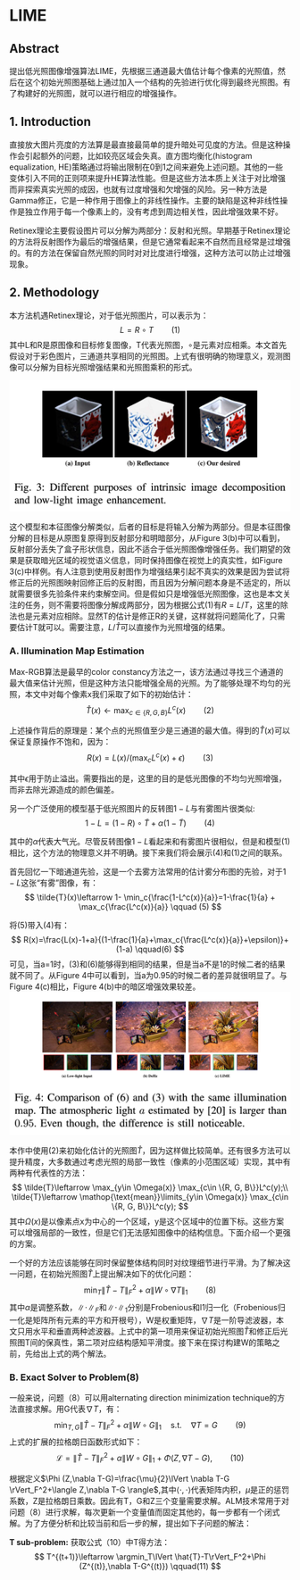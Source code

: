 # LIME

## Abstract
提出低光照图像增强算法LIME，先根据三通道最大值估计每个像素的光照值，然后在这个初始光照图基础上通过加入一个结构的先验进行优化得到最终光照图。有了构建好的光照图，就可以进行相应的增强操作。

## 1. Introduction
直接放大图片亮度的方法算是最直接最简单的提升暗处可见度的方法。但是这种操作会引起额外的问题，比如较亮区域会失真。直方图均衡化(histogram equalization, HE)策略通过将输出限制在0到1之间来避免上述问题。其他的一些变体引入不同的正则项来提升HE算法性能。但是这些方法本质上关注于对比增强而非探索真实光照的成因，也就有过度增强和欠增强的风险。另一种方法是Gamma修正，它是一种作用于图像上的非线性操作。主要的缺陷是这种非线性操作是独立作用于每一个像素上的，没有考虑到周边相关性，因此增强效果不好。

Retinex理论主要假设图片可以分解为两部分：反射和光照。早期基于Retinex理论的方法将反射图作为最后的增强结果，但是它通常看起来不自然而且经常是过增强的。有的方法在保留自然光照的同时对对比度进行增强，这种方法可以防止过增强现象。

## 2. Methodology
本方法机遇Retinex理论，对于低光照图片，可以表示为：
$$
L=R\circ T \qquad (1)
$$
其中L和R是原图像和目标修复图像，T代表光照图，$\circ$是元素对应相乘。本文首先假设对于彩色图片，三通道共享相同的光照图。上式有很明确的物理意义，观测图像可以分解为目标光照增强结果和光照图乘积的形式。

![Figure 3](3.png "Figure 3")

这个模型和本征图像分解类似，后者的目标是将输入分解为两部分。但是本征图像分解的目标是从原图复原得到反射部分和明暗部分，从Figure 3(b)中可以看到，反射部分丢失了盒子形状信息，因此不适合于低光照图像增强任务。我们期望的效果是获取暗光区域的视觉语义信息，同时保持图像在视觉上的真实性，如Figure 3(c)中样例。有人注意到使用反射图作为增强结果引起不真实的效果是因为尝试将修正后的光照图映射回修正后的反射图，而且因为分解问题本身是不适定的，所以就需要很多先验条件来约束解空间。但是假如只是增强低光照图像，这也是本文关注的任务，则不需要将图像分解成两部分，因为根据公式(1)有$R=L/T$，这里的除法也是元素对应相除。显然T的估计是修正R的关键，这样就将问题简化了，只需要估计T就可以。需要注意，$L/\hat{T}$可以直接作为光照增强的结果。

### A. Illumination Map Estimation
Max-RGB算法是最早的color constancy方法之一，该方法通过寻找三个通道的最大值来估计光照，但是这种方法只能增强全局的光照。为了能够处理不均匀的光照，本文中对每个像素x我们采取了如下的初始估计：
$$
\hat{T}(x) \leftarrow \max_{c\in \{R,G,B\}} L^c(x) \qquad (2)
$$

上述操作背后的原理是：某个点的光照值至少是三通道的最大值。得到的$\hat{T}(x)$可以保证复原操作不饱和，因为：
$$
R(x)=L(x)/(\max_c L^c(x)+\epsilon) \qquad(3)
$$

其中$\epsilon$用于防止溢出。需要指出的是，这里的目的是低光图像的不均匀光照增强，而非去除光源造成的颜色偏差。

另一个广泛使用的模型基于低光照图片的反转图$1-L$与有雾图片很类似:
$$
1-L=(1-R)\circ \tilde{T}+\alpha (1-\tilde{T}) \qquad(4)
$$

其中的$\alpha$代表大气光。尽管反转图像$1-L$看起来和有雾图片很相似，但是和模型(1)相比，这个方法的物理意义并不明确。接下来我们将会展示(4)和(1)之间的联系。

首先回忆一下暗通道先验，这是一个去雾方法常用的估计雾分布图的先验，对于$1-L$这张“有雾”图像，有：
$$
\tilde{T}(x)\leftarrow 1- \min_c{\frac{1-L^c(x)}{a}}=1-\frac{1}{a} + \max_c{\frac{L^c(x)}{a}} \qquad (5)
$$

将(5)带入(4)有：
$$
R(x)=\frac{L(x)-1+a}{(1-\frac{1}{a}+\max_c{\frac{L^c(x)}{a}}+\epsilon)}+(1-a) \qquad(6)
$$
可见，当a=1时，(3)和(6)能够得到相同的结果，但是当a不是1的时候二者的结果就不同了。从Figure 4中可以看到，当a为0.95的时候二者的差异就很明显了。与Figure 4(c)相比，Figure 4(b)中的暗区增强效果较差。
![Figure 4](4.png 'Figure 4')

本作中使用(2)来初始化估计的光照图$\hat{T}$，因为这样做比较简单。还有很多方法可以提升精度，大多数通过考虑光照的局部一致性（像素的小范围区域）实现，其中有两种有代表性的方法：
$$
\tilde{T}\leftarrow \max_{y\in \Omega(x)} \max_{c\in \{R, G, B\}}L^c(y);\\
\tilde{T}\leftarrow \mathop{\text{mean}}\limits_{y\in \Omega(x)} \max_{c\in \{R, G, B\}}L^c(y);
$$
其中$\Omega(x)$是以像素点x为中心的一个区域，y是这个区域中的位置下标。这些方案可以增强局部的一致性，但是它们无法感知图像中的结构信息。下面介绍一个更强的方案。

一个好的方法应该能够在同时保留整体结构同时对纹理细节进行平滑。为了解决这一问题，在初始光照图$\hat{T}$上提出解决如下的优化问题：
$$
\min_T\lVert \hat{T}-T\rVert_F^2+\alpha \lVert W \circ \nabla T \rVert_1 \qquad(8)
$$
其中$\alpha$是调整系数，$\lVert \cdot \rVert_F$和$\lVert \cdot \rVert_1$分别是Frobenious和l1归一化（Frobenious归一化是矩阵所有元素的平方和开根号），W是权重矩阵，$\nabla T$是一阶导滤波器，本文只用水平和垂直两种滤波器。上式中的第一项用来保证初始光照图$\hat{T}$和修正后光照图T间的保真性，第二项对应结构感知平滑度。接下来在探讨构建W的策略之前，先给出上式的两个解法。

### B. Exact Solver to Problem(8)
一般来说，问题（8）可以用alternating direction minimization technique的方法直接求解。用G代表$\nabla T$，有：
$$
\min_{T,G}\lVert \hat{T}-T\rVert_F^2+\alpha \lVert W \circ G \rVert_1 \quad \text{s.t.}\quad \nabla T=G \qquad(9)
$$
上式的扩展的拉格朗日函数形式如下：
$$
\mathcal{L}=\lVert \hat{T}-T\rVert_F^2+\alpha \lVert W \circ G \rVert_1+\Phi (Z,\nabla T-G), \qquad (10)
$$

根据定义$\Phi (Z,\nabla T-G)=\frac{\mu}{2}\lVert \nabla T-G \rVert_F^2+\langle Z,\nabla T-G \rangle$,其中$\langle \cdot, \cdot \rangle$代表矩阵内积，$\mu$是正的惩罚系数，Z是拉格朗日乘数。因此有T，G和Z三个变量需要求解。ALM技术常用于对问题（8）进行求解，每次更新一个变量值而固定其他的，每一步都有一个闭式解。为了方便分析和比较当前和后一步的解，提出如下子问题的解法：

**T sub-problem:** 获取公式（10）中T得方法：
$$
T^{(t+1)}\leftarrow \argmin_T\lVert \hat{T}-T\rVert_F^2+\Phi (Z^{(t)},\nabla T-G^{(t)}) \qquad(11)
$$
